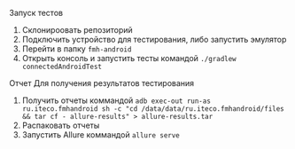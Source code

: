 Запуск тестов

1. Склонироовать репозиторий
1. Подключить устройство для тестирования, либо запустить эмулятор
1. Перейти в папку `fmh-android`
1. Открыть консоль и запустить тесты командой `./gradlew connectedAndroidTest`

Отчет
Для получения результатов тестирования

1. Получить отчеты коммандой `adb exec-out run-as ru.iteco.fmhandroid sh -c "cd /data/data/ru.iteco.fmhandroid/files && tar cf - allure-results" > allure-results.tar`
1. Распаковать отчеты
1. Запустить Allure коммандой `allure serve`
